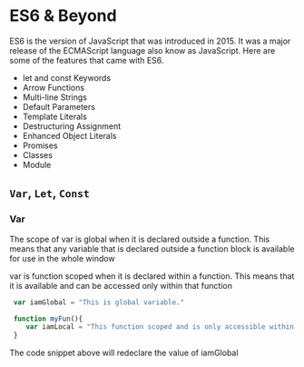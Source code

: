 # ES6 & Beyond

ES6 is the version of JavaScript that was introduced in 2015. It was a major release of the ECMAScript language also know as JavaScript. Here are some of the features that came with ES6.

- let and const Keywords
- Arrow Functions
- Multi-line Strings
- Default Parameters
- Template Literals
- Destructuring Assignment
- Enhanced Object Literals
- Promises
- Classes
- Module

## `Var`, `Let`, `Const`

### Var

The scope of var is global when it is declared outside a function. This means that any variable that is declared outside a function block is available for use in the whole window

var is function scoped when it is declared within a function. This means that it is available and can be accessed only within that function



```js
 var iamGlobal = "This is global variable."

 function myFun(){
    var iamLocal = "This function scoped and is only accessible within the function"
 }


```
The code snippet above will redeclare the value of iamGlobal

